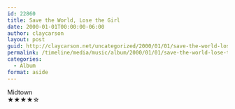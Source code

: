 ```yaml
---
id: 22860
title: Save the World, Lose the Girl
date: 2000-01-01T00:00:00-06:00
author: claycarson
layout: post
guid: http://claycarson.net/uncategorized/2000/01/01/save-the-world-lose-the-girl/
permalink: /timeline/media/music/album/2000/01/01/save-the-world-lose-the-girl/
categories:
  - Album
format: aside
---
```

<div class="media-details"></div>

<div class="media-creator">Midtown</div>

<div class="media-rating">★★★★☆</div>